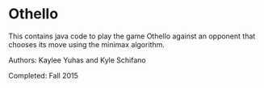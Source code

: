 # Othello
This contains java code to play the game Othello against an opponent that chooses its move using the minimax algorithm.

Authors: Kaylee Yuhas and Kyle Schifano

Completed: Fall 2015

